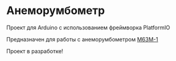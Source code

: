 # Анеморумбометр
Проект для Arduino с использованием фреймворка PlatformIO

Предназначен для работы с анеморумбометром [М63М-1](artifacts/m63-m1-ps.pdf)

Проект в разработке!
